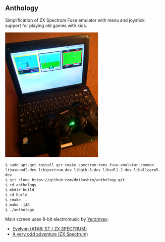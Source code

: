 ## Anthology

Simplification of ZX Spectrum Fuse emulator with menu and joystick support for playing old games with kids.

<img src="https://github.com/dmikushin/anthology/blob/master/screen.jpg" width="300" />

```
$ sudo apt-get install gcc cmake spectrum-roms fuse-emulator-common libasound2-dev libspectrum-dev libgtk-3-dev libsdl1.2-dev liballegro5-dev
$ git clone https://github.com/dmikushin/anthology.git
$ cd anthology
$ mkdir build
$ cd build
$ cmake ..
$ make -j48
$ ./anthology
```

Main screen uses 8-bit electromusic by [Yerzmyey](http://yerzmyey.i-demo.pl/):

 * [Evelynn (ATARI ST / ZX SPECTRUM)](http://yerzmyey.i-demo.pl/death_squad/04_Yerzmyey-Evelynn.mp3)
 * [A very odd adventure (ZX Spectrum)](http://yerzmyey.i-demo.pl/chiptunes/03_Yerzmyey-A_very_odd_adventure.mp3)

